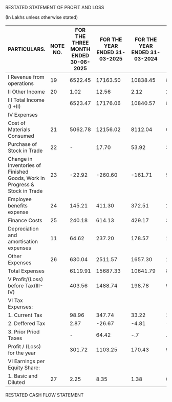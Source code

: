 RESTATED STATEMENT OF PROFIT AND LOSS

(In Lakhs unless otherwise stated)

<table><thead><tr><th rowspan="2">PARTICULARS.</th><th rowspan="2">NOTE NO.</th><th rowspan="2">FOR THE THREE MONTH ENDED 30-06-2025</th><th colspan="2">FOR THE YEAR ENDED 31-03-2025</th><th colspan="2">FOR THE YEAR ENDED 31-03-2024</th><th colspan="2">FOR THE YEAR ENDED 31-03-2023</th></tr></thead><tbody><tr><td>I Revenue from operations</td><td>19</td><td>6522.45</td><td>17163.50</td><td></td><td>10838.45</td><td></td><td>8932.70</td><td></td></tr><tr><td>II Other Income</td><td>20</td><td>1.02</td><td>12.56</td><td></td><td>2.12</td><td></td><td>23.05</td><td></td></tr><tr><td>III Total Income (I +II)</td><td></td><td>6523.47</td><td>17176.06</td><td></td><td>10840.57</td><td></td><td>8955.75</td><td></td></tr><tr><td>IV Expenses</td><td></td><td></td><td></td><td></td><td></td><td></td><td></td><td></td></tr><tr><td>Cost of Materials Consumed</td><td>21</td><td>5062.78</td><td>12156.02</td><td></td><td>8112.04</td><td></td><td>6412.48</td><td></td></tr><tr><td>Purchase of Stock in Trade</td><td>22</td><td>-</td><td>17.70</td><td></td><td>53.92</td><td></td><td>36.55</td><td></td></tr><tr><td>Change in Inventories of Finished Goods, Work in Progress & Stock in Trade</td><td>23</td><td>-22.92</td><td>-260.60</td><td></td><td>-161.71</td><td></td><td>546.30</td><td></td></tr><tr><td>Employee benefits expense</td><td>24</td><td>145.21</td><td>411.30</td><td></td><td>372.51</td><td></td><td>253.72</td><td></td></tr><tr><td>Finance Costs</td><td>25</td><td>240.18</td><td>614.13</td><td></td><td>429.17</td><td></td><td>310.01</td><td></td></tr><tr><td>Depreciation and amortisation expenses</td><td>11</td><td>64.62</td><td>237.20</td><td></td><td>178.57</td><td></td><td>164.47</td><td></td></tr><tr><td>Other Expenses</td><td>26</td><td>630.04</td><td>2511.57</td><td></td><td>1657.30</td><td></td><td>1132.54</td><td></td></tr><tr><td>Total Expenses</td><td></td><td>6119.91</td><td>15687.33</td><td></td><td>10641.79</td><td></td><td>8856.07</td><td></td></tr><tr><td>V Profit/(Loss) before Tax(III-IV)</td><td></td><td>403.56</td><td>1488.74</td><td></td><td>198.78</td><td></td><td>99.68</td><td></td></tr><tr><td>VI Tax Expenses:</td><td></td><td></td><td></td><td></td><td></td><td></td><td></td><td></td></tr><tr><td>1. Current Tax</td><td></td><td>98.96</td><td>347.74</td><td></td><td>33.22</td><td></td><td>13.33</td><td></td></tr><tr><td>2. Deffered Tax</td><td></td><td>2.87</td><td>-26.67</td><td></td><td>-4.81</td><td></td><td>-3.97</td><td></td></tr><tr><td>3. Prior Priod Taxes</td><td></td><td>-</td><td>64.42</td><td></td><td>-.7</td><td></td><td>.</td><td></td></tr><tr><td>Profit / (Loss) for the year</td><td></td><td>301.72</td><td>1103.25</td><td></td><td>170.43</td><td></td><td>90.31</td><td></td></tr><tr><td>VI Earnings per Equity Share:</td><td></td><td></td><td></td><td></td><td></td><td></td><td></td><td></td></tr><tr><td>1. Basic and Diluted</td><td>27</td><td>2.25</td><td>8.35</td><td></td><td>1.38</td><td></td><td>0.73</td><td></td></tr></tbody></table>

RESTATED CASH FLOW STATEMENT